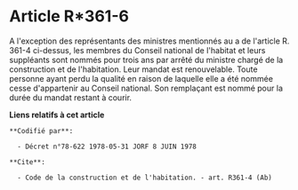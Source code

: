 # Article R*361-6

A l'exception des représentants des ministres mentionnés au a de l'article R. 361-4 ci-dessus, les membres du Conseil
national de l'habitat et leurs suppléants sont nommés pour trois ans par arrêté du ministre chargé de la construction et de
l'habitation. Leur mandat est renouvelable. Toute personne ayant perdu la qualité en raison de laquelle elle a été nommée
cesse d'appartenir au Conseil national. Son remplaçant est nommé pour la durée du mandat restant à courir.

**Liens relatifs à cet article**

	**Codifié par**:

	  - Décret n°78-622 1978-05-31 JORF 8 JUIN 1978

	**Cite**:

	  - Code de la construction et de l'habitation. - art. R361-4 (Ab)
